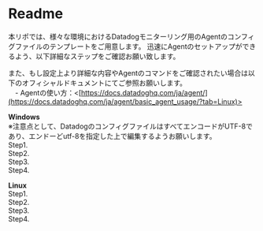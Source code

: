 # Readme
本リポでは、様々な環境におけるDatadogモニターリング用のAgentのコンフィグファイルのテンプレートをご用意します。
迅速にAgentのセットアップができるよう、以下詳細なステップをご確認お願い致します。

また、もし設定上より詳細な内容やAgentのコマンドをご確認されたい場合は以下のオフィシャルドキュメントにてご参照お願いします。  
　- Agentの使い方：<[https://docs.datadoghq.com/ja/agent/](https://docs.datadoghq.com/ja/agent/basic_agent_usage/?tab=Linux)>

**Windows**  
※注意点として、DatadogのコンフィグファイルはすべてエンコードがUTF-8であり、エンドーどutf-8を指定した上で編集するようお願いします。  
Step1.  
Step2.  
Step3.  
Step4.  

**Linux**  
Step1.  
Step2.    
Step3.  
Step4.  